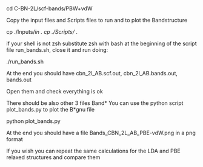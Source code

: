 #
cd C-BN-2L/scf-bands/PBW+vdW

Copy the input files and Scripts files to run and to plot the Bandstructure

cp ./Inputs/*in .
cp ./Scripts/* . 

if your shell is not zsh substitute zsh with bash at the beginning of the script file
run_bands.sh,  close it  and run doing:

./run_bands.sh

At the end you should have  cbn_2l_AB.scf.out, cbn_2l_AB.bands.out, bands.out 

Open them and check everything is ok

There should be also other 3 files Band* 
You can use the python script plot_bands.py to plot the B*gnu file

python plot_bands.py 

At the end you should have a file Bands_CBN_2L_AB_PBE-vdW.png in a png format 

If you wish you can repeat the same calculations for the LDA and PBE relaxed structures and compare them 
